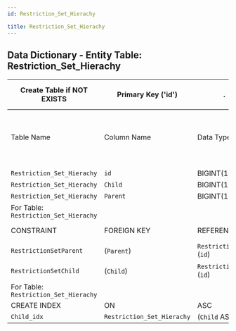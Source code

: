 ```yaml
---
id: Restriction_Set_Hierachy

title: Restriction_Set_Hierachy
---
```


## Data Dictionary - Entity Table: Restriction_Set_Hierachy

| Create Table if NOT EXISTS| Primary Key ('id')|.|ENGINE = InnoDB|.|
|---|---|---|---|---|
|Table Name |Column Name|Data Type|PK Primary Key, NN-Not Null, Null|.|
||
|`Restriction_Set_Hierachy`|`id`|BIGINT(12)|PK, NN|.|
|`Restriction_Set_Hierachy`|`Child`|BIGINT(12)|NULL|.|
|`Restriction_Set_Hierachy`|`Parent`|BIGINT(12)|NULL|.|
|For Table: `Restriction_Set_Hierachy`|
|CONSTRAINT|FOREIGN KEY|REFERENCES|ON DELETE|ON UPDATE|
|`RestrictionSetParent`|(`Parent`)|`Restriction_Set` (`id`)| NO ACTION|NO ACTION|
|`RestrictionSetChild`|(`Child`)|`Restriction_Set` (`id`)| NO ACTION|NO ACTION|
|For Table: `Restriction_Set_Hierachy`|
|CREATE INDEX|ON|ASC|VISABLE|.|
|`Child_idx`|`Restriction_Set_Hierachy`|(`Child` ASC)| VISIBLE|.|
